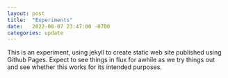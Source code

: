 ```yaml
---
layout: post
title:  "Experiments"
date:   2022-08-07 23:47:00 -0700
categories: update
---
```


This is an experiment, using jekyll to create static web site published using Github Pages. 
Expect to see things in flux for awhile as we try things out and see whether this works for its intended purposes.


